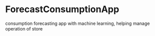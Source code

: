 # ForecastConsumptionApp
consumption forecasting app with machine learning, helping manage operation of store
